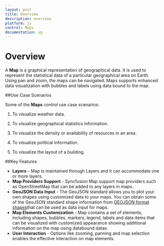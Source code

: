 ```yaml
---
layout: post
title: Overview
description: overview
platform: js
control: Maps
documentation: ug
---
```


# Overview

A **Map** is a graphical representation of geographical data. It is used to represent the statistical data of a particular geographical area on Earth. Using pan and zoom, the maps can be navigated. Maps supports enhanced data visualization with bubbles and labels using data bound to the map.

##Use Case Scenarios

Some of the **Maps** control use case scenarios:

1. To visualize weather data.

2. To visualize geographical statistics information.

3. To visualize the density or availability of resources in an area.

4. To visualize political information.

5. To visualize the layout of a building.

##Key Features

* **Layers** - Map is maintained through Layers and it can accommodate one or more layers.
* **Map Providers Support** - Syncfusion Map support map providers such as OpenStreetMap that can be added to any layers in maps.
* **GeoJSON Data Input** - The GeoJSON standard allows you to plot your own shapes using customized data to your maps. You can obtain some of the GeoJSON standard shape information from [GEOJSON format shapes](http://www.syncfusion.com/uploads/user/uploads/Maps_GeoJSON.zip)that can be used as data input for maps.
* **Map Elements Customization** - Map contains a set of elements, including shapes, bubbles, markers, legend, labels and data items that can be visualized with customized appearance showing additional information on the map using databound datas.
* **User Interaction** - Options like zooming, panning and map selection enables the effective interaction on map elements.




